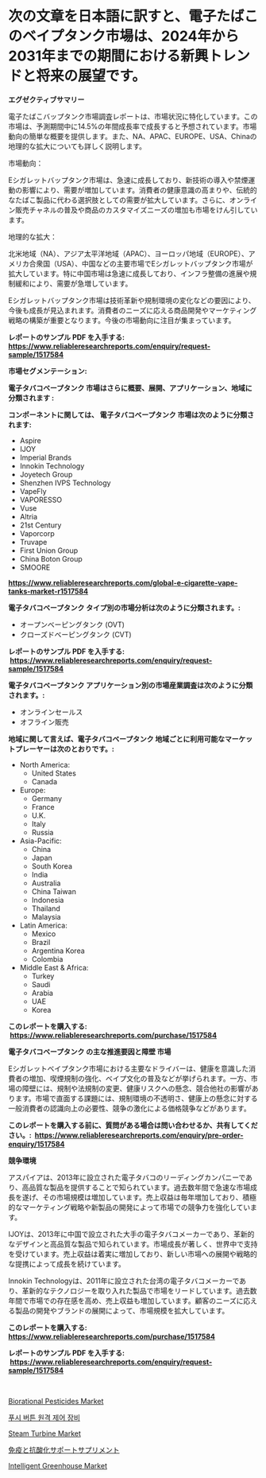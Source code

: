 <p><h1>次の文章を日本語に訳すと、電子たばこのベイプタンク市場は、2024年から2031年までの期間における新興トレンドと将来の展望です。</h1></p><p><strong>エグゼクティブサマリー</strong></p>
<p><p>電子たばこバップタンク市場調査レポートは、市場状況に特化しています。この市場は、予測期間中に14.5%の年間成長率で成長すると予想されています。市場動向の簡単な概要を提供します。また、NA、APAC、EUROPE、USA、Chinaの地理的な拡大についても詳しく説明します。</p><p>市場動向：</p><p>Eシガレットバップタンク市場は、急速に成長しており、新技術の導入や禁煙運動の影響により、需要が増加しています。消費者の健康意識の高まりや、伝統的なたばこ製品に代わる選択肢としての需要が拡大しています。さらに、オンライン販売チャネルの普及や商品のカスタマイズニーズの増加も市場をけん引しています。</p><p>地理的な拡大：</p><p>北米地域（NA）、アジア太平洋地域（APAC）、ヨーロッパ地域（EUROPE）、アメリカ合衆国（USA）、中国などの主要市場でEシガレットバップタンク市場が拡大しています。特に中国市場は急速に成長しており、インフラ整備の進展や規制緩和により、需要が急増しています。</p><p>Eシガレットバップタンク市場は技術革新や規制環境の変化などの要因により、今後も成長が見込まれます。消費者のニーズに応える商品開発やマーケティング戦略の構築が重要となります。今後の市場動向に注目が集まっています。</p></p>
<p><strong>レポートのサンプル PDF を入手する: <a href="https://www.reliableresearchreports.com/enquiry/request-sample/1517584">https://www.reliableresearchreports.com/enquiry/request-sample/1517584</a></strong></p>
<p><strong>市場セグメンテーション:</strong></p>
<p><strong> 電子タバコベープタンク 市場はさらに概要、展開、アプリケーション、地域に分類されます :</strong></p>
<p><strong>コンポーネントに関しては、 電子タバコベープタンク 市場は次のように分類されます: &nbsp;</strong></p>
<p><ul><li>Aspire</li><li>IJOY</li><li>Imperial Brands</li><li>Innokin Technology</li><li>Joyetech Group</li><li>Shenzhen IVPS Technology</li><li>VapeFly</li><li>VAPORESSO</li><li>Vuse</li><li>Altria</li><li>21st Century</li><li>Vaporcorp</li><li>Truvape</li><li>First Union Group</li><li>China Boton Group</li><li>SMOORE</li></ul></p>
<p><strong><a href="https://www.reliableresearchreports.com/global-e-cigarette-vape-tanks-market-r1517584">https://www.reliableresearchreports.com/global-e-cigarette-vape-tanks-market-r1517584</a></strong></p>
<p><strong> 電子タバコベープタンク タイプ別の市場分析は次のように分類されます。:</strong></p>
<p><ul><li>オープンベーピングタンク (OVT)</li><li>クローズドベーピングタンク (CVT)</li></ul></p>
<p><strong>レポートのサンプル PDF を入手する: &nbsp;<a href="https://www.reliableresearchreports.com/enquiry/request-sample/1517584">https://www.reliableresearchreports.com/enquiry/request-sample/1517584</a></strong></p>
<p><strong> 電子タバコベープタンク アプリケーション別の市場産業調査は次のように分類されます。:</strong></p>
<p><ul><li>オンラインセールス</li><li>オフライン販売</li></ul></p>
<p><strong>地域に関して言えば、電子タバコベープタンク 地域ごとに利用可能なマーケットプレーヤーは次のとおりです。:</strong></p>
<p><ul>
    <li>
        North America:
        <ul>
            <li>United States</li>
            <li>Canada</li>
        </ul>
    </li>
    <li>
        Europe:
        <ul>
            <li>Germany</li>
            <li>France</li>
            <li>U.K.</li>
            <li>Italy</li>
            <li>Russia</li>
        </ul>
    </li>
    <li>
        Asia-Pacific:
        <ul>
            <li>China</li>
            <li>Japan</li>
            <li>South Korea</li>
            <li>India</li>
            <li>Australia</li>
            <li>China Taiwan</li>
            <li>Indonesia</li>
            <li>Thailand</li>
            <li>Malaysia</li>
        </ul>
    </li>
    <li>
        Latin America:
        <ul>
            <li>Mexico</li>
            <li>Brazil</li>
            <li>Argentina Korea</li>
            <li>Colombia</li>
        </ul>
    </li>
    <li>
        Middle East & Africa:
        <ul>
            <li>Turkey</li>
            <li>Saudi</li>
            <li>Arabia</li>
            <li>UAE</li>
            <li>Korea</li>
        </ul>
    </li>
    </ul></p>
<p><strong>このレポートを購入する: &nbsp;<a href="https://www.reliableresearchreports.com/purchase/1517584">https://www.reliableresearchreports.com/purchase/1517584</a></strong></p>
<p><strong>電子タバコベープタンク の主な推進要因と障壁 市場</strong></p>
<p><p>Eシガレットベイプタンク市場における主要なドライバーは、健康を意識した消費者の増加、喫煙規制の強化、ベイプ文化の普及などが挙げられます。一方、市場の障壁には、規制や法規制の変更、健康リスクへの懸念、競合他社の影響があります。市場で直面する課題には、規制環境の不透明さ、健康上の懸念に対する一般消費者の認識向上の必要性、競争の激化による価格競争などがあります。</p></p>
<p><strong>このレポートを購入する前に、質問がある場合は問い合わせるか、共有してください。:&nbsp; <a href="https://www.reliableresearchreports.com/enquiry/pre-order-enquiry/1517584">https://www.reliableresearchreports.com/enquiry/pre-order-enquiry/1517584</a></strong></p>
<p><strong>競争環境</strong></p>
<p><p>アスパイアは、2013年に設立された電子タバコのリーディングカンパニーであり、高品質な製品を提供することで知られています。過去数年間で急速な市場成長を遂げ、その市場規模は増加しています。売上収益は毎年増加しており、積極的なマーケティング戦略や新製品の開発によって市場での競争力を強化しています。</p><p>IJOYは、2013年に中国で設立された大手の電子タバコメーカーであり、革新的なデザインと高品質な製品で知られています。市場成長が著しく、世界中で支持を受けています。売上収益は着実に増加しており、新しい市場への展開や戦略的な提携によって成長を続けています。</p><p>Innokin Technologyは、2011年に設立された台湾の電子タバコメーカーであり、革新的なテクノロジーを取り入れた製品で市場をリードしています。過去数年間で市場での存在感を高め、売上収益も増加しています。顧客のニーズに応える製品の開発やブランドの展開によって、市場規模を拡大しています。</p></p>
<p><strong>このレポートを購入する: &nbsp; <a href="https://www.reliableresearchreports.com/purchase/1517584">https://www.reliableresearchreports.com/purchase/1517584</a></strong></p>
<p><strong>レポートのサンプル PDF を入手する: &nbsp;<a href="https://www.reliableresearchreports.com/enquiry/request-sample/1517584">https://www.reliableresearchreports.com/enquiry/request-sample/1517584</a></strong><strong></strong></p>
<p>&nbsp;</p>
<p><p><a href="https://github.com/zolotuy145/Market-Research-Report-List-1/blob/main/biorational-pesticides-market.md">Biorational Pesticides Market</a></p><p><a href="https://github.com/hxzi07639916/Market-Research-Report-List-2/blob/main/9027390114165.md">푸시 버튼 원격 제어 장비</a></p><p><a href="https://issuu.com/reportprime-2/docs/steam-turbine-market-size-2030.pptx">Steam Turbine Market</a></p><p><a href="https://github.com/RudyBoyer2017/Market-Research-Report-List-1/blob/main/6996891122080.md">免疫と抗酸化サポートサプリメント</a></p><p><a href="https://github.com/nafisalvee228/Market-Research-Report-List-1/blob/main/intelligent-greenhouse-market.md">Intelligent Greenhouse Market</a></p></p>